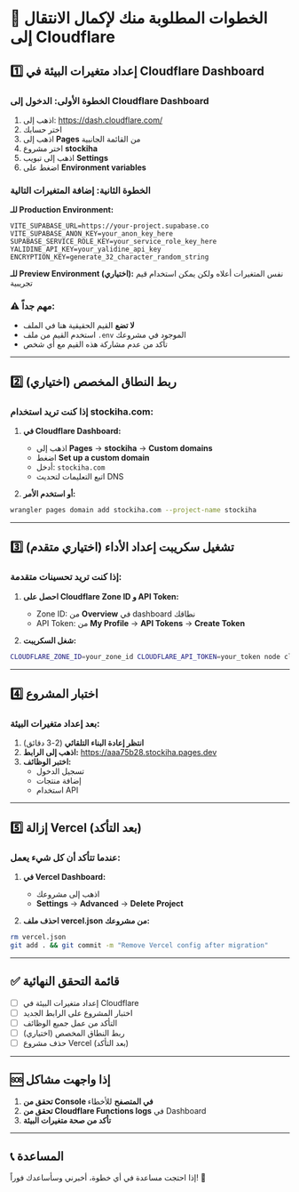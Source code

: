 # 🚀 الخطوات المطلوبة منك لإكمال الانتقال إلى Cloudflare

## 1️⃣ **إعداد متغيرات البيئة في Cloudflare Dashboard**

### الخطوة الأولى: الدخول إلى Cloudflare Dashboard
1. اذهب إلى: https://dash.cloudflare.com/
2. اختر حسابك
3. اذهب إلى **Pages** من القائمة الجانبية
4. اختر مشروع **stockiha**
5. اذهب إلى تبويب **Settings**
6. اضغط على **Environment variables**

### الخطوة الثانية: إضافة المتغيرات التالية

**للـ Production Environment:**
```
VITE_SUPABASE_URL=https://your-project.supabase.co
VITE_SUPABASE_ANON_KEY=your_anon_key_here
SUPABASE_SERVICE_ROLE_KEY=your_service_role_key_here
YALIDINE_API_KEY=your_yalidine_api_key
ENCRYPTION_KEY=generate_32_character_random_string
```

**للـ Preview Environment (اختياري):**
نفس المتغيرات أعلاه ولكن يمكن استخدام قيم تجريبية

### ⚠️ **مهم جداً:**
- **لا تضع** القيم الحقيقية هنا في الملف
- استخدم القيم من ملف `.env` الموجود في مشروعك
- تأكد من عدم مشاركة هذه القيم مع أي شخص

---

## 2️⃣ **ربط النطاق المخصص (اختياري)**

### إذا كنت تريد استخدام stockiha.com:

1. **في Cloudflare Dashboard:**
   - اذهب إلى **Pages** → **stockiha** → **Custom domains**
   - اضغط **Set up a custom domain**
   - أدخل: `stockiha.com`
   - اتبع التعليمات لتحديث DNS

2. **أو استخدم الأمر:**
```bash
wrangler pages domain add stockiha.com --project-name stockiha
```

---

## 3️⃣ **تشغيل سكريبت إعداد الأداء (اختياري متقدم)**

### إذا كنت تريد تحسينات متقدمة:

1. **احصل على Cloudflare Zone ID و API Token:**
   - Zone ID: من **Overview** في dashboard نطاقك
   - API Token: من **My Profile** → **API Tokens** → **Create Token**

2. **شغل السكريبت:**
```bash
CLOUDFLARE_ZONE_ID=your_zone_id CLOUDFLARE_API_TOKEN=your_token node cloudflare-performance-config.js
```

---

## 4️⃣ **اختبار المشروع**

### بعد إعداد متغيرات البيئة:

1. **انتظر إعادة البناء التلقائي** (2-3 دقائق)
2. **اذهب إلى الرابط:** https://aaa75b28.stockiha.pages.dev
3. **اختبر الوظائف:**
   - تسجيل الدخول
   - إضافة منتجات
   - استخدام API

---

## 5️⃣ **إزالة Vercel (بعد التأكد)**

### عندما تتأكد أن كل شيء يعمل:

1. **في Vercel Dashboard:**
   - اذهب إلى مشروعك
   - **Settings** → **Advanced** → **Delete Project**

2. **احذف ملف vercel.json من مشروعك:**
```bash
rm vercel.json
git add . && git commit -m "Remove Vercel config after migration"
```

---

## ✅ **قائمة التحقق النهائية**

- [ ] إعداد متغيرات البيئة في Cloudflare
- [ ] اختبار المشروع على الرابط الجديد
- [ ] التأكد من عمل جميع الوظائف
- [ ] ربط النطاق المخصص (اختياري)
- [ ] حذف مشروع Vercel (بعد التأكد)

---

## 🆘 **إذا واجهت مشاكل**

1. **تحقق من Console في المتصفح** للأخطاء
2. **تحقق من Cloudflare Functions logs** في Dashboard
3. **تأكد من صحة متغيرات البيئة**

---

## 📞 **المساعدة**

إذا احتجت مساعدة في أي خطوة، أخبرني وسأساعدك فوراً! 🚀
